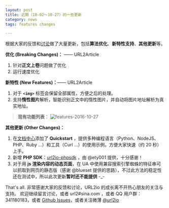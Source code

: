 ```yaml
---
layout: post
title: 近期（10-02～10-27）的一些更新
category: news
tags: features changes

---
```


根据大家的反馈和[讨论][v2ex]做了大量更新，包括**算法优化**、**新特性支持**、**其他更新**等。

<!--more-->

**优化 (Breaking Changes)：** —— URL2Article

1. 针对**正文上卷**问题做了优化
2. 运行速度优化

**新特性 (New Features)：**—— URL2Article

1. 对于 **`<img>`** 标签会保留全部属性，方便之后的处理。
2. 支持**惰性图片**解析，智能识别正文中的惰性图片，并自动将图片地址解析为真实地址。

> **现有功能列表**：
> ![ features-2016-10-27](https://i.v2ex.co/5K4M94tXl.png)


**其他更新 (Other Changes)：**

1. 在[文档中心][doc]添加了 **Quickstart** ，提供多种编程语言（Python、NodeJS、PHP、Ruby ...）和工具（Curl ...）的使用示例，方便大家快速（约 20 秒）上手。
2. 新增 **PHP SDK**：[url2io-phpsdk][url2io-phpsdk] ，由 @ety001 提供，十分感谢！
3. 对于用 **js 渲染内容的动态页面**，在 UA 中使用兼容搜索引擎蜘蛛的特征串可以抓取到网页的静态版（感谢 @blueset  提供的思路），不过此方法的稳定性还在测试中，所以此次更新**暂时还不能提供** -_-

That's all. 非常感谢大家的反馈和讨论，URL2io 的成长离不开热心朋友的关注与支持。 欢迎继续留言讨论，或者 url2#sina.com ，或者 QQ 用户群： 341180183，或者 [Github Issues][issues]，或者关注微薄 [@url2io][weibo_url2io]


[v2ex]: https://www.v2ex.com/t/309948#;
[doc]: http://www.url2io.com/docs
[url2io-phpsdk]: https://github.com/ety001/url2io
[issues]: https://github.com/url2io/issues/issues
[weibo_url2io]:  https://weibo.com/url2io
